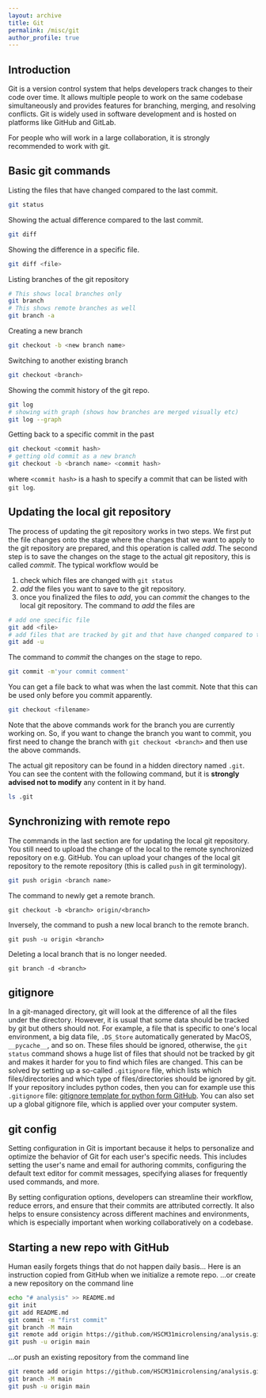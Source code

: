 ```yaml
---
layout: archive
title: Git
permalink: /misc/git
author_profile: true
---
```


## Introduction

Git is a version control system that helps developers track changes to their code over time. It allows multiple people to work on the same codebase simultaneously and provides features for branching, merging, and resolving conflicts. Git is widely used in software development and is hosted on platforms like GitHub and GitLab.

For people who will work in a large collaboration, it is strongly recommended to work with git.


## Basic git commands
Listing the files that have changed compared to the last commit.
```bash
git status
```
Showing the actual difference compared to the last commit.
```bash
git diff
```
Showing the difference in a specific file.
```bash
git diff <file>
```
Listing branches of the git repository
```bash
# This shows local branches only
git branch
# This shows remote branches as well
git branch -a
```
Creating a new branch
```bash
git checkout -b <new branch name>
```
Switching to another existing branch
```bash
git checkout <branch>
```
Showing the commit history of the git repo. 
```bash
git log
# showing with graph (shows how branches are merged visually etc)
git log --graph
```
Getting back to a specific commit in the past
```bash
git checkout <commit hash>
# getting old commit as a new branch
git checkout -b <branch name> <commit hash>
```
where `<commit hash>` is a hash to specify a commit that can be listed with `git log`.

## Updating the local git repository
The process of updating the git repository works in two steps. We first put the file changes onto the stage where the changes that we want to apply to the git repository are prepared, and this operation is called *add*. The second step is to save the changes on the stage to the actual git repository, this is called *commit*. 
The typical workflow would be
1. check which files are changed with `git status`
2. *add* the files you want to save to the git repository.
3. once you finalized the files to *add*, you can *commit* the changes to the local git repository.
The command to *add* the files are
```bash
# add one specific file
git add <file>
# add files that are tracked by git and that have changed compared to the last commit (this is most useful for daily development)
git add -u
```
The command to *commit* the changes on the stage to repo.
```bash
git commit -m'your commit comment'
```
You can get a file back to what was when the last commit. Note that this can be used only before you commit apparently.
```bash
git checkout <filename>
```
Note that the above commands work for the branch you are currently working on. So, if you want to change the branch you want to commit, you first need to change the branch with `git checkout <branch>` and then use the above commands.

The actual git repository can be found in a hidden directory named `.git`. You can see the content with the following command, but it is **strongly advised not to modify** any content in it by hand.
```bash
ls .git
```

## Synchronizing with remote repo
The commands in the last section are for updating the local git repository. You still need to upload the change of the local to the remote synchronized repository on e.g. GitHub.
You can upload your changes of the local git repository to the remote repository (this is called `push` in git terminology).
```bash
git push origin <branch name>
```
The command to newly get a remote branch.
```
git checkout -b <branch> origin/<branch>
```
Inversely, the command to push a new local branch to the remote branch.
```
git push -u origin <branch>
```
Deleting a local branch that is no longer needed.
```
git branch -d <branch>
```

## gitignore
In a git-managed directory, git will look at the difference of all the files under the directory. However, it is usual that some data should be tracked by git but others should not. For example, a file that is specific to one's local environment, a big data file, `.DS_Store` automatically generated by MacOS,  `__pycache__`, and so on. These files should be ignored, otherwise, the `git status` command shows a huge list of files that should not be tracked by git and makes it harder for you to find which files are changed.
This can be solved by setting up a so-called `.gitignore` file, which lists which files/directories and which type of files/directories should be ignored by git.
If your repository includes python codes, then you can for example use this `.gitignore` file: [gitignore template for python form GitHub](https://github.com/github/gitignore/blob/main/Python.gitignore).
You can also set up a global gitignore file, which is applied over your computer system.

## git config

Setting configuration in Git is important because it helps to personalize and optimize the behavior of Git for each user's specific needs. This includes setting the user's name and email for authoring commits, configuring the default text editor for commit messages, specifying aliases for frequently used commands, and more.

By setting configuration options, developers can streamline their workflow, reduce errors, and ensure that their commits are attributed correctly. It also helps to ensure consistency across different machines and environments, which is especially important when working collaboratively on a codebase.


## Starting a new repo with GitHub
Human easily forgets things that do not happen daily basis... Here is an instruction copied from GitHub when we initialize a remote repo.
…or create a new repository on the command line
```bash
echo "# analysis" >> README.md
git init
git add README.md
git commit -m "first commit"
git branch -M main
git remote add origin https://github.com/HSCM31microlensing/analysis.git
git push -u origin main
```
…or push an existing repository from the command line
```bash
git remote add origin https://github.com/HSCM31microlensing/analysis.git
git branch -M main
git push -u origin main
```
